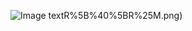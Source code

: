 ![Image text](https://github.com/lxeh20081109/PictureManager/blob/master/XJOVCNTO15OJR%60%60)R%5B%40%5BR%25M.png)
